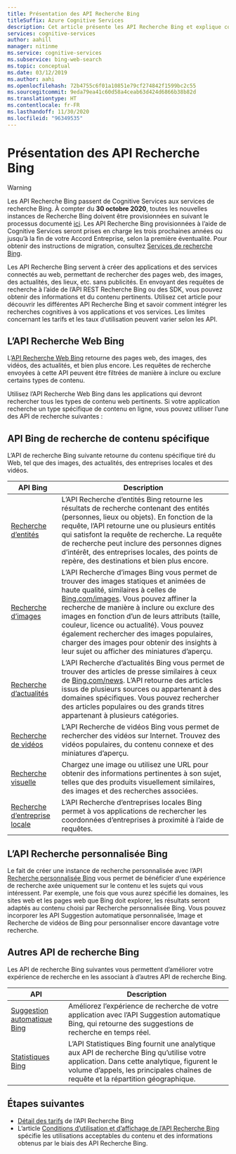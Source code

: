 ```yaml
---
title: Présentation des API Recherche Bing
titleSuffix: Azure Cognitive Services
description: Cet article présente les API Recherche Bing et explique comment activer les recherches Internet cognitives dans vos applications et vos services.
services: cognitive-services
author: aahill
manager: nitinme
ms.service: cognitive-services
ms.subservice: bing-web-search
ms.topic: conceptual
ms.date: 03/12/2019
ms.author: aahi
ms.openlocfilehash: 72b4755c6f01a10851e79cf274842f1599bc2c55
ms.sourcegitcommit: 9eda79ea41c60d58a4ceab63d424d6866b38b82d
ms.translationtype: HT
ms.contentlocale: fr-FR
ms.lasthandoff: 11/30/2020
ms.locfileid: "96349535"
---
```

# <a name="what-are-the-bing-search-apis"></a>Présentation des API Recherche Bing

> [!WARNING]
> Les API Recherche Bing passent de Cognitive Services aux services de recherche Bing. À compter du **30 octobre 2020**, toutes les nouvelles instances de Recherche Bing doivent être provisionnées en suivant le processus documenté [ici](/bing/search-apis/bing-web-search/create-bing-search-service-resource).
> Les API Recherche Bing provisionnées à l’aide de Cognitive Services seront prises en charge les trois prochaines années ou jusqu’à la fin de votre Accord Entreprise, selon la première éventualité.
> Pour obtenir des instructions de migration, consultez [Services de recherche Bing](/bing/search-apis/bing-web-search/create-bing-search-service-resource).

Les API Recherche Bing servent à créer des applications et des services connectés au web, permettant de rechercher des pages web, des images, des actualités, des lieux, etc. sans publicités. En envoyant des requêtes de recherche à l’aide de l’API REST Recherche Bing ou des SDK, vous pouvez obtenir des informations et du contenu pertinents. Utilisez cet article pour découvrir les différentes API Recherche Bing et savoir comment intégrer les recherches cognitives à vos applications et vos services. Les limites concernant les tarifs et les taux d’utilisation peuvent varier selon les API.

## <a name="the-bing-web-search-api"></a>L’API Recherche Web Bing

L’[API Recherche Web Bing](../Bing-Web-Search/overview.md) retourne des pages web, des images, des vidéos, des actualités, et bien plus encore. Les requêtes de recherche envoyées à cette API peuvent être filtrées de manière à inclure ou exclure certains types de contenu.

Utilisez l’API Recherche Web Bing dans les applications qui devront rechercher tous les types de contenu web pertinents. Si votre application recherche un type spécifique de contenu en ligne, vous pouvez utiliser l’une des API de recherche suivantes :

## <a name="content-specific-bing-search-apis"></a>API Bing de recherche de contenu spécifique

L’API de recherche Bing suivante retourne du contenu spécifique tiré du Web, tel que des images, des actualités, des entreprises locales et des vidéos.

| API Bing | Description |
| -- | -- |
| [Recherche d’entités](../Bing-Entities-Search/overview.md) | L’API Recherche d’entités Bing retourne les résultats de recherche contenant des entités (personnes, lieux ou objets). En fonction de la requête, l’API retourne une ou plusieurs entités qui satisfont la requête de recherche. La requête de recherche peut inclure des personnes dignes d’intérêt, des entreprises locales, des points de repère, des destinations et bien plus encore. |
| [Recherche d’images](../Bing-Image-Search/overview.md) | L’API Recherche d’images Bing vous permet de trouver des images statiques et animées de haute qualité, similaires à celles de [Bing.com/images](https://www.Bing.com/images). Vous pouvez affiner la recherche de manière à inclure ou exclure des images en fonction d’un de leurs attributs (taille, couleur, licence ou actualité). Vous pouvez également rechercher des images populaires, charger des images pour obtenir des insights à leur sujet ou afficher des miniatures d’aperçu. |
| [Recherche d’actualités](../Bing-News-Search/search-the-web.md) | L’API Recherche d’actualités Bing vous permet de trouver des articles de presse similaires à ceux de [Bing.com/news](https://www.Bing.com/news). L’API retourne des articles issus de plusieurs sources ou appartenant à des domaines spécifiques. Vous pouvez rechercher des articles populaires ou des grands titres appartenant à plusieurs catégories. |
| [Recherche de vidéos](../Bing-Video-Search/overview.md) | L’API Recherche de vidéos Bing vous permet de rechercher des vidéos sur Internet. Trouvez des vidéos populaires, du contenu connexe et des miniatures d’aperçu. |
| [Recherche visuelle](../Bing-visual-search/overview.md) | Chargez une image ou utilisez une URL pour obtenir des informations pertinentes à son sujet, telles que des produits visuellement similaires, des images et des recherches associées. |
 [Recherche d’entreprise locale](../bing-local-business-search/overview.md) | L’API Recherche d’entreprises locales Bing permet à vos applications de rechercher les coordonnées d’entreprises à proximité à l’aide de requêtes. |

## <a name="the-bing-custom-search-api"></a>L’API Recherche personnalisée Bing

Le fait de créer une instance de recherche personnalisée avec l’API [Recherche personnalisée Bing](../Bing-Custom-Search/overview.md) vous permet de bénéficier d’une expérience de recherche axée uniquement sur le contenu et les sujets qui vous intéressent. Par exemple, une fois que vous aurez spécifié les domaines, les sites web et les pages web que Bing doit explorer, les résultats seront adaptés au contenu choisi par Recherche personnalisée Bing. Vous pouvez incorporer les API Suggestion automatique personnalisée, Image et Recherche de vidéos de Bing pour personnaliser encore davantage votre recherche.

## <a name="additional-bing-search-apis"></a>Autres API de recherche Bing

Les API de recherche Bing suivantes vous permettent d’améliorer votre expérience de recherche en les associant à d’autres API de recherche Bing.

| API | Description |
| -- | -- |
| [Suggestion automatique Bing](../Bing-Autosuggest/get-suggested-search-terms.md) | Améliorez l’expérience de recherche de votre application avec l’API Suggestion automatique Bing, qui retourne des suggestions de recherche en temps réel.  |
| [Statistiques Bing](bing-web-stats.md) | L’API Statistiques Bing fournit une analytique aux API de recherche Bing qu’utilise votre application. Dans cette analytique, figurent le volume d’appels, les principales chaînes de requête et la répartition géographique. |

## <a name="next-steps"></a>Étapes suivantes

* [Détail des tarifs](https://azure.microsoft.com/pricing/details/cognitive-services/search-api/) de l’API Recherche Bing
* L’article [Conditions d’utilisation et d’affichage de l’API Recherche Bing](./use-display-requirements.md) spécifie les utilisations acceptables du contenu et des informations obtenus par le biais des API Recherche Bing.